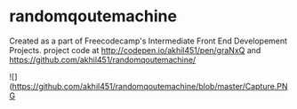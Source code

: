# randomqoutemachine

Created as a part of Freecodecamp's Intermediate Front End Developement Projects.
project code at http://codepen.io/akhil451/pen/graNxQ and https://github.com/akhil451/randomqoutemachine/

![](https://github.com/akhil451/randomqoutemachine/blob/master/Capture.PNG